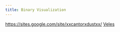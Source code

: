 ```yaml
---
title: Binary Visualization
---
```


<https://sites.google.com/site/xxcantorxdustxx/>
[Veles](./veles.md)

